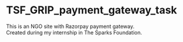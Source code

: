 # TSF_GRIP_payment_gateway_task

This is an NGO site with Razorpay payment gateway. <br>
Created during my internship in The Sparks Foundation.
